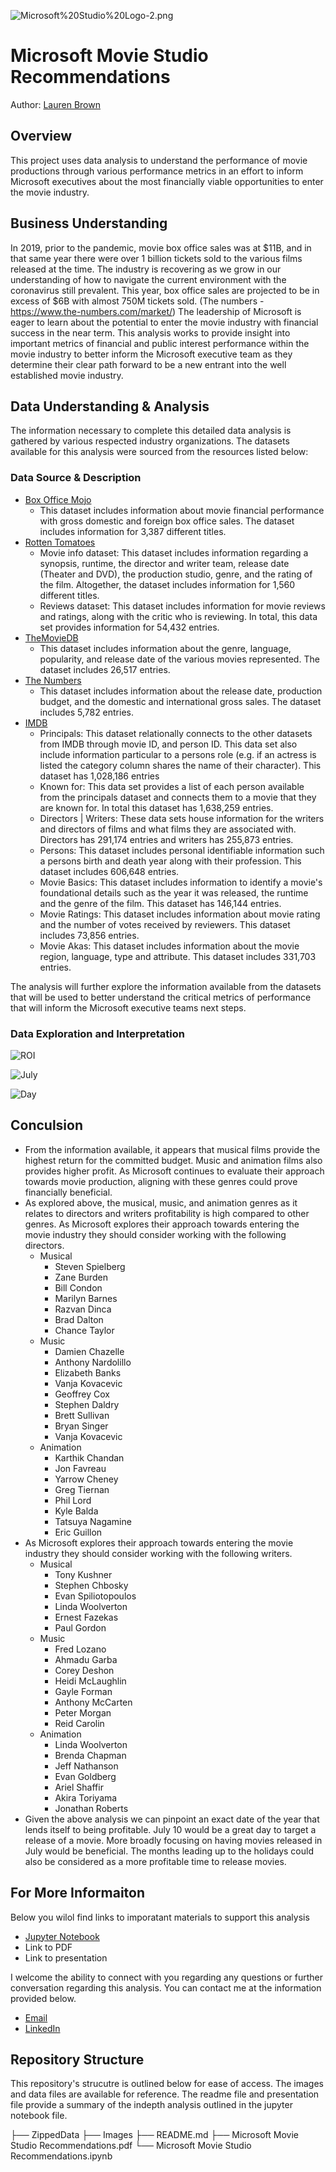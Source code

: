 ![Microsoft%20Studio%20Logo-2.png](attachment:Microsoft%20Studio%20Logo-2.png)

# Microsoft Movie Studio Recommendations

Author: [Lauren Brown](mailto:lauren.elaine86@gmail.com?subject=Microsoft%20Studios%20Project)

## Overview
This project uses data analysis to understand the performance of movie productions through various performance metrics in an effort to inform Microsoft executives about the most financially viable opportunities to enter the movie industry.

## Business Understanding
In 2019, prior to the pandemic, movie box office sales was at $11B, and in that same year there were over 1 billion tickets sold to the various films released at the time. The industry is recovering as we grow in our understanding of how to navigate the current environment with the coronavirus still prevalent. This year, box office sales are projected to be in excess of $6B with almost 750M tickets sold. (The numbers - https://www.the-numbers.com/market/)
The leadership of Microsoft is eager to learn about the potential to enter the movie industry with financial success in the near term. This analysis works to provide insight into important metrics of financial and public interest performance within the movie industry to better inform the Microsoft executive team as they determine their clear path forward to be a new entrant into the well established movie industry.

## Data Understanding & Analysis
The information necessary to complete this detailed data analysis is gathered by various respected industry organizations. The datasets available for this analysis were sourced from the resources listed below:

### Data Source & Description
 - [Box Office Mojo](https://www.boxofficemojo.com)
     * This dataset includes information about movie financial performance with gross domestic and foreign box office sales. The dataset includes information for 3,387 different titles.
 - [Rotten Tomatoes](https://www.rottentomatoes.com)
     * Movie info dataset: This dataset includes information regarding a synopsis, runtime, the director and writer team, release date (Theater and DVD), the production studio, genre, and the rating of the film. Altogether, the dataset includes information for 1,560 different titles.
     * Reviews dataset: This dataset includes information for movie reviews and ratings, along with the critic who is reviewing. In total, this data set provides information for 54,432 entries.
 - [TheMovieDB](https://www.themoviedb.org)
     * This dataset includes information about the genre, language, popularity, and release date of the various movies represented. The dataset includes 26,517 entries.
 - [The Numbers](https://www.the-numbers.com)
     * This dataset includes information about the release date, production budget, and the domestic and international gross sales. The dataset includes 5,782 entries.
 - [IMDB](https://www.imdb.com)
     * Principals: This dataset relationally connects to the other datasets from IMDB through movie ID, and person ID. This data set also include information particular to a persons role (e.g. if an actress is listed the category column shares the name of their character). This dataset has 1,028,186 entries
     * Known for: This data set provides a list of each person available from the principals dataset and connects them to a movie that they are known for. In total this dataset has 1,638,259 entries.
     * Directors | Writers: These data sets house information for the writers and directors of films and what films they are associated with. Directors has 291,174 entries and writers has 255,873 entries.
     * Persons: This dataset includes personal identifiable information such a persons birth and death year along with their profession. This dataset includes 606,648 entries.
     * Movie Basics: This dataset includes information to identify a movie's foundational details such as the year it was released, the runtime and the genre of the film. This dataset has 146,144 entries. 
     * Movie Ratings: This dataset includes information about movie rating and the number of votes received by reviewers. This dataset includes 73,856 entries.
     * Movie Akas: This dataset includes information about the movie region, language, type and attribute. This dataset includes 331,703 entries.

The analysis will further explore the information available from the datasets that will be used to better understand the critical metrics of performance that will inform the Microsoft executive teams next steps.

### Data Exploration and Interpretation

![ROI](/Users/laurenbrown/Documents/Flatiron/Phase_1/Project/dsc-phase-1-project-v2-4/Images/ROI.png)

![July](/Users/laurenbrown/Documents/Flatiron/Phase_1/Project/dsc-phase-1-project-v2-4/Images/Month.png)

![Day](/Users/laurenbrown/Documents/Flatiron/Phase_1/Project/dsc-phase-1-project-v2-4/Images/Day.png)


## Conculsion

 - From the information available, it appears that musical films provide the highest return for the committed budget. Music and animation films also provides higher profit. As Microsoft continues to evaluate their approach towards movie production, aligning with these genres could prove financially beneficial.
 - As explored above, the musical, music, and animation genres as it relates to directors and writers profitability is high compared to other genres. As Microsoft explores their approach towards entering the movie industry they should consider working with the following directors.
     - Musical
         - Steven Spielberg
         - Zane Burden
         - Bill Condon
         - Marilyn Barnes
         - Razvan Dinca
         - Brad Dalton
         - Chance Taylor
     - Music
         - Damien Chazelle
         - Anthony Nardolillo
         - Elizabeth Banks
         - Vanja Kovacevic
         - Geoffrey Cox
         - Stephen Daldry
         - Brett Sullivan
         - Bryan Singer
         - Vanja Kovacevic
     - Animation
         - Karthik Chandan
         - Jon Favreau
         - Yarrow Cheney
         - Greg Tiernan
         - Phil Lord
         - Kyle Balda
         - Tatsuya Nagamine
         - Eric Guillon
 - As Microsoft explores their approach towards entering the movie industry they should consider working with the following writers.
     - Musical
         - Tony Kushner
         - Stephen Chbosky
         - Evan Spiliotopoulos
         - Linda Woolverton
         - Ernest Fazekas
         - Paul Gordon
     - Music
         - Fred Lozano
         - Ahmadu Garba
         - Corey Deshon
         - Heidi McLaughlin
         - Gayle Forman
         - Anthony McCarten
         - Peter Morgan
         - Reid Carolin
     - Animation
         - Linda Woolverton
         - Brenda Chapman
         - Jeff Nathanson
         - Evan Goldberg
         - Ariel Shaffir
         - Akira Toriyama
         - Jonathan Roberts
- Given the above analysis we can pinpoint an exact date of the year that lends itself to being profitable. July 10 would be a great day to target a release of a movie. More broadly focusing on having movies released in July would be beneficial. The months leading up to the holidays could also be considered as a more profitable time to release movies.

## For More Informaiton
Below you wilol find links to imporatant materials to support this analysis
 - [Jupyter Notebook](https://github.com/LaurenElaine/dsc-phase-1-project-v2-4/blob/master/Microsoft%20Movie%20Studio%20Reommendations.ipynb)
 - Link to PDF
 - Link to presentation

I welcome the ability to connect with you regarding any questions or further conversation regarding this analysis. You can contact me at the information provided below.
 - [Email](mailto:lauren.elaine86@gmail.com?subject=Microsoft%20Studios%20Project)
 - [LinkedIn](https://www.linkedin.com/in/lauren-brown-97944722a/)

## Repository Structure
This repository's strucutre is outlined below for ease of access. The images and data files are available for reference. The readme file and presentation file provide a summary of the indepth analysis outlined in the jupyter notebook file. 

├── ZippedData
├── Images
├── README.md
├── Microsoft Movie Studio Recommendations.pdf
└── Microsoft Movie Studio Recommendations.ipynb